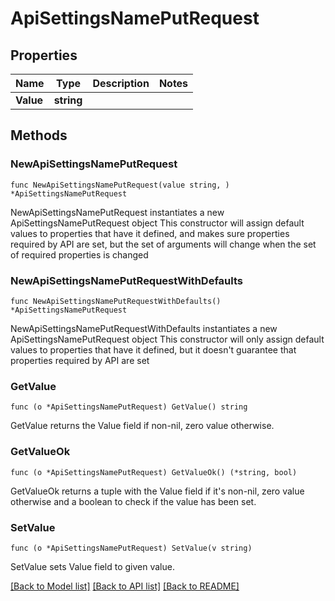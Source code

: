 # ApiSettingsNamePutRequest

## Properties

Name | Type | Description | Notes
------------ | ------------- | ------------- | -------------
**Value** | **string** |  | 

## Methods

### NewApiSettingsNamePutRequest

`func NewApiSettingsNamePutRequest(value string, ) *ApiSettingsNamePutRequest`

NewApiSettingsNamePutRequest instantiates a new ApiSettingsNamePutRequest object
This constructor will assign default values to properties that have it defined,
and makes sure properties required by API are set, but the set of arguments
will change when the set of required properties is changed

### NewApiSettingsNamePutRequestWithDefaults

`func NewApiSettingsNamePutRequestWithDefaults() *ApiSettingsNamePutRequest`

NewApiSettingsNamePutRequestWithDefaults instantiates a new ApiSettingsNamePutRequest object
This constructor will only assign default values to properties that have it defined,
but it doesn't guarantee that properties required by API are set

### GetValue

`func (o *ApiSettingsNamePutRequest) GetValue() string`

GetValue returns the Value field if non-nil, zero value otherwise.

### GetValueOk

`func (o *ApiSettingsNamePutRequest) GetValueOk() (*string, bool)`

GetValueOk returns a tuple with the Value field if it's non-nil, zero value otherwise
and a boolean to check if the value has been set.

### SetValue

`func (o *ApiSettingsNamePutRequest) SetValue(v string)`

SetValue sets Value field to given value.



[[Back to Model list]](../README.md#documentation-for-models) [[Back to API list]](../README.md#documentation-for-api-endpoints) [[Back to README]](../README.md)


